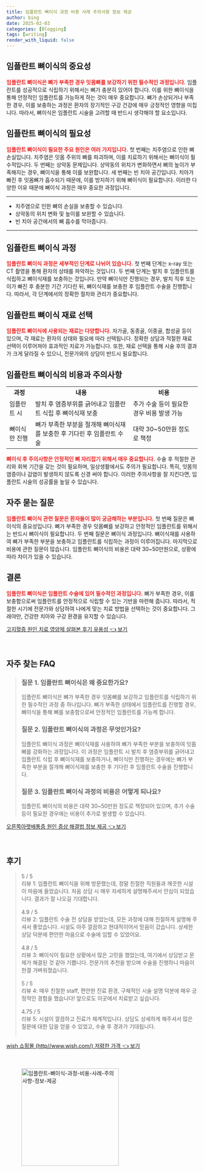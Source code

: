 ```yaml
---
title: 임플란트 뼈이식 과정 비용 사례 주의사항 정보 제공
author: bing
date: 2025-02-03
categories: [Blogging]
tags: [writing]
render_with_liquid: false
---
```



<h2 id='임플란트_뼈이식의_중요성'>임플란트 뼈이식의 중요성</h2>

<p><b><span style="color: #ee2323;">임플란트 뼈이식은 뼈가 부족한 경우 잇몸뼈를 보강하기 위한 필수적인 과정입니다.</span></b> 임플란트를 성공적으로 식립하기 위해서는 뼈가 충분히 있어야 합니다. 이를 위한 뼈이식을 통해 안정적인 임플란트를 가능하게 하는 것이 매우 중요합니다. 뼈가 손상되거나 부족한 경우, 이를 보충하는 과정은 환자의 장기적인 구강 건강에 매우 긍정적인 영향을 미칩니다. 따라서, 뼈이식은 임플란트 시술을 고려할 때 반드시 생각해야 할 요소입니다.</p>

<h2 id='임플란트_뼈이식의_필요성'>임플란트 뼈이식의 필요성</h2>

<p><b><span style="color: #ee2323;">임플란트 뼈이식이 필요한 주요 원인은 여러 가지입니다.</span></b> 첫 번째는 치주염으로 인한 뼈손실입니다. 치주염은 잇몸 주위의 뼈를 파괴하며, 이를 치료하기 위해서는 뼈이식이 필수적입니다. 두 번째는 상악동 문제입니다. 상악동의 위치가 변화하면서 뼈의 높이가 부족해지는 경우, 뼈이식을 통해 이를 보완합니다. 세 번째는 빈 치아 공간입니다. 치아가 빠진 후 잇몸뼈가 흡수되기 때문에, 이를 방지하기 위해 뼈이식이 필요합니다. 이러한 다양한 이유 때문에 뼈이식 과정은 매우 중요한 과정입니다.</p>

<hr />

<ul>
    <li>치주염으로 인한 뼈의 손실을 보충할 수 있습니다.</li>
    <li>상악동의 위치 변화 및 높이를 보완할 수 있습니다.</li>
    <li>빈 치아 공간에서의 뼈 흡수를 막아줍니다.</li>
</ul>

<hr />

<h2 id='임플란트_뼈이식_과정'>임플란트 뼈이식 과정</h2>

<p><b><span style="color: #ee2323;">임플란트 뼈이식 과정은 세부적인 단계로 나뉘어 있습니다.</span></b> 첫 번째 단계는 x-ray 또는 CT 촬영을 통해 환자의 상태를 파악하는 것입니다. 두 번째 단계는 발치 후 임플란트를 식립하고 뼈이식재를 보충하는 것입니다. 만약 뼈이식만 진행되는 경우, 발치 직후 또는 이가 빠진 후 충분한 기간 기다린 뒤, 뼈이식재를 보충한 후 임플란트 수술을 진행합니다. 따라서, 각 단계에서의 정확한 절차와 관리가 중요합니다.</p>

<h2 id='임플란트_뼈이식_재료_선택'>임플란트 뼈이식 재료 선택</h2>

<p><b><span style="color: #ee2323;">임플란트 뼈이식에 사용되는 재료는 다양합니다.</span></b> 자가골, 동종골, 이종골, 합성골 등이 있으며, 각 재료는 환자의 상태와 필요에 따라 선택됩니다. 정확한 상담과 적절한 재료 선택이 이루어져야 효과적인 치료가 가능합니다. 또한, 재료 선택을 통해 시술 후의 결과가 크게 달라질 수 있으니, 전문가와의 상담이 반드시 필요합니다.</p>

<h2 id='임플란트_뼈이식의_비용과_주의사항'>임플란트 뼈이식의 비용과 주의사항</h2>

<table>
    <tr>
        <td style="text-align: center; height: 17px;"><b>과정</b></td>
        <td style="text-align: center; height: 17px;"><b>내용</b></td>
        <td style="text-align: center; height: 17px;"><b>비용</b></td>
    </tr>
    <tr>
        <td>임플란트 시</td>
        <td>발치 후 염증부위를 긁어내고 임플란트 식립 후 뼈이식재 보충</td>
        <td>추가 수술 등이 필요한 경우 비용 발생 가능</td>
    </tr>
    <tr>
        <td>뼈이식만 진행</td>
        <td>뼈가 부족한 부분을 절개해 뼈이식재를 보충한 후 기다린 후 임플란트 수술</td>
        <td>대략 30~50만원 정도로 책정</td>
    </tr>
</table>

<p><b><span style="color: #ee2323;">뼈이식 후 주의사항은 안정적인 뼈 자리잡기 위해서 매우 중요합니다.</span></b> 수술 후 적절한 관리와 회복 기간을 갖는 것이 필요하며, 일상생활에서도 주의가 필요합니다. 특히, 잇몸의 염증이나 감염이 발생하지 않도록 신경 써야 합니다. 이러한 주의사항을 잘 지킨다면, 임플란트 시술의 성공률을 높일 수 있습니다.</p>

<h2 id='자주_묻는_질문'>자주 묻는 질문</h2>

<p><b><span style="color: #ee2323;">임플란트 뼈이식 관련 질문은 환자들이 많이 궁금해하는 부분입니다.</span></b> 첫 번째 질문은 뼈이식의 중요성입니다. 뼈가 부족한 경우 잇몸뼈를 보강하고 안정적인 임플란트를 위해서는 반드시 뼈이식이 필요합니다. 두 번째 질문은 뼈이식 과정입니다. 뼈이식재를 사용하여 뼈가 부족한 부분을 보충하고 임플란트를 식립하는 과정이 이루어집니다. 마지막으로 비용에 관한 질문이 많습니다. 임플란트 뼈이식의 비용은 대략 30~50만원으로, 상황에 따라 차이가 있을 수 있습니다.</p>

<h2 id='결론'>결론</h2>

<p><b><span style="color: #ee2323;">임플란트 뼈이식은 임플란트 수술에 있어 필수적인 과정입니다.</span></b> 뼈가 부족한 경우, 이를 보충함으로써 임플란트를 안정적으로 식립할 수 있는 기반을 마련해 줍니다. 따라서, 적절한 시기에 전문가와 상담하여 나에게 맞는 치료 방법을 선택하는 것이 중요합니다. 그래야만, 건강한 치아와 구강 환경을 유지할 수 있습니다.</p>


<p><a class="click-button" title="고지혈증 원인 치료 영양제 살펴본 후기 유용성" href="https://blackassets.github.io/posts/%EA%B3%A0%EC%A7%80%ED%98%88%EC%A6%9D-%EC%9B%90%EC%9D%B8-%EC%B9%98%EB%A3%8C-%EC%98%81%EC%96%91%EC%A0%9C-%EC%82%B4%ED%8E%B4%EB%B3%B8-%ED%9B%84%EA%B8%B0-%EC%9C%A0%EC%9A%A9%EC%84%B1/" rel="dofollow">고지혈증 원인 치료 영양제 살펴본 후기 유용성 👈 보기</a></p><br>
<h2 id='자주_찾는_FAQ'>자주 찾는 FAQ</h2>
<div itemscope="" itemtype="https://schema.org/FAQPage"> 
<blockquote> 
<div itemscope="" itemprop="mainEntity" itemtype="https://schema.org/Question"> 
<h3 itemprop="name">질문 1. 임플란트 뼈이식은 왜 중요한가요?</h3> 
<div itemscope="" itemprop="acceptedAnswer" itemtype="https://schema.org/Answer"> 
<span itemprop="text"> 
<p>임플란트 뼈이식은 뼈가 부족한 경우 잇몸뼈를 보강하고 임플란트를 식립하기 위한 필수적인 과정 중 하나입니다. 뼈가 부족한 상태에서 임플란트를 진행할 경우, 뼈이식을 통해 뼈를 보충함으로써 안정적인 임플란트를 가능케 합니다.</p> 
</span> 
</div> 
</div> 

<div itemscope="" itemprop="mainEntity" itemtype="https://schema.org/Question"> 
<h3 itemprop="name">질문 2. 임플란트 뼈이식의 과정은 무엇인가요?</h3> 
<div itemscope="" itemprop="acceptedAnswer" itemtype="https://schema.org/Answer"> 
<span itemprop="text"> 
<p>임플란트 뼈이식 과정은 뼈이식재를 사용하여 뼈가 부족한 부분을 보충하여 잇몸뼈를 강화하는 과정입니다. 이 과정은 임플란트 시 발치 후 염증부위를 긁어내고 임플란트 식립 후 뼈이식재를 보충하거나, 뼈이식만 진행하는 경우에는 뼈가 부족한 부분을 절개해 뼈이식재를 보충한 후 기다린 후 임플란트 수술을 진행합니다.</p> 
</span> 
</div> 
</div> 

<div itemscope="" itemprop="mainEntity" itemtype="https://schema.org/Question"> 
<h3 itemprop="name">질문 3. 임플란트 뼈이식 과정의 비용은 어떻게 되나요?</h3> 
<div itemscope="" itemprop="acceptedAnswer" itemtype="https://schema.org/Answer"> 
<span itemprop="text"> 
<p>임플란트 뼈이식의 비용은 대략 30~50만원 정도로 책정되어 있으며, 추가 수술 등이 필요한 경우에는 비용이 추가로 발생할 수 있습니다.</p> 
</span> 
</div> 
</div> 
</blockquote> 
</div>
<p><a class="click-button" title="오른쪽아랫배통증 원인 증상 해결법 정보 제공" href="https://blackassets.github.io/posts/%EC%98%A4%EB%A5%B8%EC%AA%BD%EC%95%84%EB%9E%AB%EB%B0%B0%ED%86%B5%EC%A6%9D-%EC%9B%90%EC%9D%B8-%EC%A6%9D%EC%83%81-%ED%95%B4%EA%B2%B0%EB%B2%95-%EC%A0%95%EB%B3%B4-%EC%A0%9C%EA%B3%B5/" rel="dofollow">오른쪽아랫배통증 원인 증상 해결법 정보 제공 👈 보기</a></p><br>
<h2 id='후기'>후기</h2>
<div itemscope itemtype="https://schema.org/Product">
  <blockquote>
  <div itemprop="review" itemscope itemtype="https://schema.org/Review">
      <div itemprop="reviewRating" itemscope itemtype="https://schema.org/Rating"> <span itemprop="ratingValue">5</span> / <span itemprop="bestRating">5</span> </div>
      <span itemprop="reviewBody">리뷰 1: 임플란트 뼈이식을 위해 방문했는데, 정말 친절한 직원들과 깨끗한 시설이 마음에 들었습니다. 처음 상담 시 매우 자세하게 설명해주셔서 안심이 되었습니다. 결과가 잘 나오길 기대합니다.</span>
  </div>
  <br>
  <div itemprop="review" itemscope itemtype="https://schema.org/Review">
      <div itemprop="reviewRating" itemscope itemtype="https://schema.org/Rating"> <span itemprop="ratingValue">4.9</span> / <span itemprop="bestRating">5</span> </div>
      <span itemprop="reviewBody">리뷰 2: 임플란트 수술 전 상담을 받았는데, 모든 과정에 대해 친절하게 설명해 주셔서 좋았습니다. 시설도 아주 깔끔하고 현대적이어서 믿음이 갔습니다. 상세한 상담 덕분에 편안한 마음으로 수술에 임할 수 있었어요.</span>
  </div>
  <br>
  <div itemprop="review" itemscope itemtype="https://schema.org/Review">
      <div itemprop="reviewRating" itemscope itemtype="https://schema.org/Rating"> <span itemprop="ratingValue">4.8</span> / <span itemprop="bestRating">5</span> </div>
      <span itemprop="reviewBody">리뷰 3: 뼈이식이 필요한 상황에서 많은 고민을 했었는데, 여기에서 상담받고 문제가 해결된 것 같아 기쁩니다. 전문가의 추천을 받으며 수술을 진행하니 마음이 한결 가벼워졌습니다.</span>
  </div>
  <br>
  <div itemprop="review" itemscope itemtype="https://schema.org/Review">
      <div itemprop="reviewRating" itemscope itemtype="https://schema.org/Rating"> <span itemprop="ratingValue">5</span> / <span itemprop="bestRating">5</span> </div>
      <span itemprop="reviewBody">리뷰 4: 매우 친절한 staff, 편안한 진료 환경, 구체적인 시술 설명 덕분에 매우 긍정적인 경험을 했습니다! 앞으로도 이곳에서 치료받고 싶습니다.</span>
  </div>
  <br>
  <div itemprop="review" itemscope itemtype="https://schema.org/Review">
      <div itemprop="reviewRating" itemscope itemtype="https://schema.org/Rating"> <span itemprop="ratingValue">4.75</span> / <span itemprop="bestRating">5</span> </div>
      <span itemprop="reviewBody">리뷰 5: 시설이 깔끔하고 진료가 체계적입니다. 상담도 상세하게 해주셔서 많은 질문에 대한 답을 얻을 수 있었고, 수술 후 경과가 기대됩니다.</span>
  </div>
  <br>
  </blockquote>
</div>
<p><a class="click-button" title="wish 쇼핑몰 (http//www.wish.com/) 저렴한 가격" href="https://blackassets.github.io/posts/wish-%EC%87%BC%ED%95%91%EB%AA%B0-(httpwww.wish.com)-%EC%A0%80%EB%A0%B4%ED%95%9C-%EA%B0%80%EA%B2%A9/" rel="dofollow">wish 쇼핑몰 (http//www.wish.com/) 저렴한 가격 👈 보기</a></p><br>
<figure class="image"><img src="https://blackassets.github.io/assets/img/thumbnail/임플란트-뼈이식-과정-비용-사례-주의사항-정보-제공.webp" alt="임플란트-뼈이식-과정-비용-사례-주의사항-정보-제공" width="256" height="256"></figure>